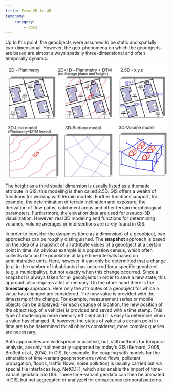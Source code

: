 ```yaml
---
title: From 2D to 4D
taxonomy:
    category:
        - docs
---
```

Up to this point, the geoobjects were assumed to be static and spatially two-dimensional. However, the geo-phenomena on which the geoobjects are based are almost always spatially three-dimensional and often temporally dynamic.

![Dimensions](gis10-en.jpg)

The height as a third spatial dimension is usually listed as a thematic attribute in GIS, this modeling is then called 2.5D. GIS offers a wealth of functions for working with terrain models. Further functions support, for example, the determination of terrain inclination and exposure, the derivation of flow paths, catchment areas and other terrain morphological parameters. Furthermore, the elevation data are used for pseudo-3D visualization. However, real 3D modeling and functions for determining volumes, volume averages or intersections are rarely found in GIS.

In order to consider the dynamics (time as a dimension) of a geoobject, two approaches can be roughly distinguished. The **snapshot** approach is based on the idea of a snapshot of all attribute values of a geoobject at a certain point in time. An obvious example is a population census, which often collects data on the population at large time intervals based on administrative units. Here, however, it can only be determined that a change (e.g. in the number of inhabitants) has occurred for a specific geoobject (e.g. a municipality), but not exactly when this change occurred. Since a snapshot is always taken for all geoobjects in order to save a new state, this approach also requires a lot of memory. On the other hand there is the **timestamp** approach. Here only the attributes of a geoobject for which a value has changed are considered. The new value is provided with the timestamp of the change. For example, measurement series or mobile objects can be displayed: For each change of location, the new position of the object (e.g. of a vehicle) is provided and saved with a time stamp. This type of modeling is more memory efficient and it is easy to determine when a value has changed. If, however, the states of value at a certain point in time are to be determined for all objects considered, more complex queries are necessary.

Both approaches are widespread in practice, but, still methods for temporal analysis, are only rudimentarily supported by today's GIS (Bernard, 2005, Broßeit et.al., 2014). In GIS, for example, the coupling with models for the simulation of time-variant geophenomena (wind flows, pollutant propagation, floods, traffic flows, noise pollution) is usually carried out via special file interfaces (e.g. NetCDF), which also enable the import of time-variant geodata into GIS. These time-variant geodata can then be animated in GIS, but not aggregated or analyzed for conspicuous temporal patterns.
